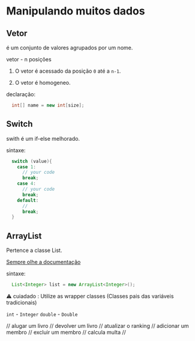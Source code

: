 # Manipulando muitos dados

## Vetor

é um conjunto de valores agrupados por um nome.

vetor - n posições

1. O vetor é acessado da posição `0` até a `n-1`.

2. O vetor é homogeneo.

declaração:

```java
  int[] name = new int[size];
```

## Switch

swith é um if-else melhorado.

sintaxe:
```java
  switch (value){
    case 1:
      // your code
      break;
    case 4:
      // your code
      break;
    default:
      //
      break;
  }
```

## ArrayList 

Pertence a classe List.

[Sempre olhe a documentação](https://docs.oracle.com/javase/8/docs/api/java/util/ArrayList.html)

sintaxe:
```java
  List<Integer> list = new ArrayList<Integer>(); 
```

⚠️ cuiadado : Utilize as wrapper classes (Classes pais das variáveis tradicionais)

`int` - `Integer`
`double` - `Double`


// alugar um livro
// devolver um livro
// atualizar o ranking
// adicionar um membro
// excluir um membro
// calcula multa
// 
